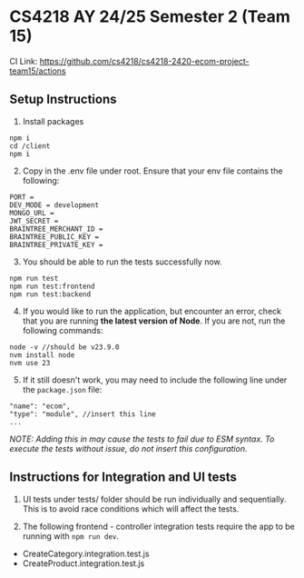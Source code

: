 <h1>CS4218 AY 24/25 Semester 2 (Team 15)</h1>

CI Link: https://github.com/cs4218/cs4218-2420-ecom-project-team15/actions

<h2>Setup Instructions</h2>

1. Install packages

```
npm i
cd /client
npm i
```

2. Copy in the .env file under root. Ensure that your env file contains the following:

```
PORT =
DEV_MODE = development
MONGO_URL =
JWT_SECRET =
BRAINTREE_MERCHANT_ID =
BRAINTREE_PUBLIC_KEY =
BRAINTREE_PRIVATE_KEY =
```

3. You should be able to run the tests successfully now.

```
npm run test
npm run test:frontend
npm run test:backend
```

4. If you would like to run the application, but encounter an error, check that you are running **the latest version of Node**. If you are not, run the following commands:
```
node -v //should be v23.9.0
nvm install node
nvm use 23
```

5. If it still doesn't work, you may need to include the following line under the ```package.json``` file:
```
"name": "ecom",
"type": "module", //insert this line
...
```
_NOTE: Adding this in may cause the tests to fail due to ESM syntax. To execute the tests without issue, do not insert this configuration._

<h2>Instructions for Integration and UI tests</h2>

1. UI tests under tests/ folder should be run individually and sequentially. This is to avoid race conditions which will affect the tests.

2. The following frontend - controller integration tests require the app to be running with ```npm run dev```.
- CreateCategory.integration.test.js
- CreateProduct.integration.test.js

